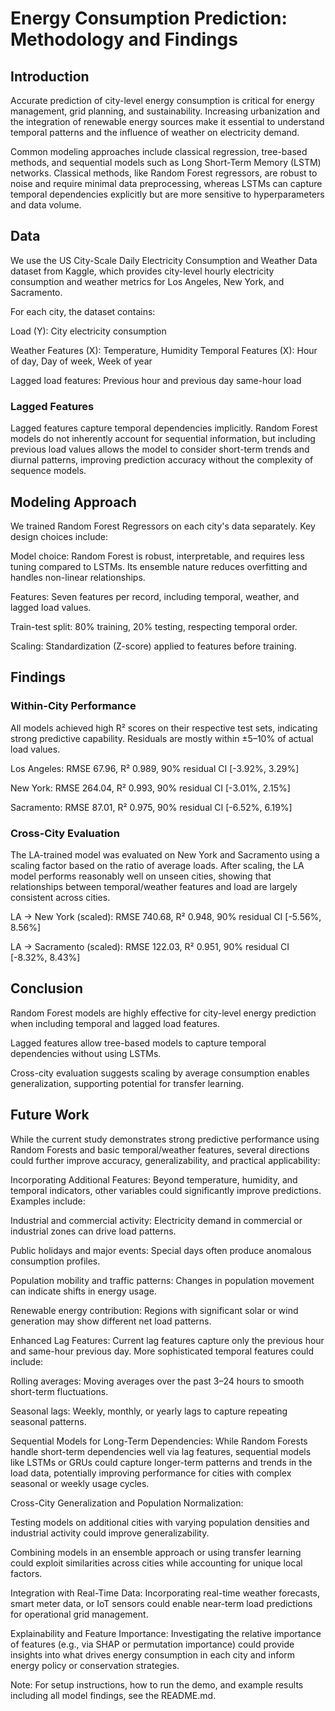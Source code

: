 # Energy Consumption Prediction: Methodology and Findings

## Introduction

Accurate prediction of city-level energy consumption is critical for energy management, grid planning, and sustainability. Increasing urbanization and the integration of renewable energy sources make it essential to understand temporal patterns and the influence of weather on electricity demand.

Common modeling approaches include classical regression, tree-based methods, and sequential models such as Long Short-Term Memory (LSTM) networks. Classical methods, like Random Forest regressors, are robust to noise and require minimal data preprocessing, whereas LSTMs can capture temporal dependencies explicitly but are more sensitive to hyperparameters and data volume.

## Data

We use the US City-Scale Daily Electricity Consumption and Weather Data dataset from Kaggle, which provides city-level hourly electricity consumption and weather metrics for Los Angeles, New York, and Sacramento.

For each city, the dataset contains:

   Load (Y): City electricity consumption

   Weather Features (X): Temperature, Humidity
   Temporal Features (X): Hour of day, Day of week, Week of year

   Lagged load features: Previous hour and previous day same-hour load

### Lagged Features

Lagged features capture temporal dependencies implicitly. Random Forest models do not inherently account for sequential information, but including previous load values allows the model to consider short-term trends and diurnal patterns, improving prediction accuracy without the complexity of sequence models.

## Modeling Approach

We trained Random Forest Regressors on each city's data separately. Key design choices include:

Model choice: Random Forest is robust, interpretable, and requires less tuning compared to LSTMs. Its ensemble nature reduces overfitting and handles non-linear relationships.

Features: Seven features per record, including temporal, weather, and lagged load values.

Train-test split: 80% training, 20% testing, respecting temporal order.

Scaling: Standardization (Z-score) applied to features before training.

## Findings
### Within-City Performance

All models achieved high R² scores on their respective test sets, indicating strong predictive capability. Residuals are mostly within ±5–10% of actual load values.

Los Angeles: RMSE 67.96, R² 0.989, 90% residual CI [-3.92%, 3.29%]

New York: RMSE 264.04, R² 0.993, 90% residual CI [-3.01%, 2.15%]

Sacramento: RMSE 87.01, R² 0.975, 90% residual CI [-6.52%, 6.19%]

### Cross-City Evaluation

The LA-trained model was evaluated on New York and Sacramento using a scaling factor based on the ratio of average loads. After scaling, the LA model performs reasonably well on unseen cities, showing that relationships between temporal/weather features and load are largely consistent across cities.

LA → New York (scaled): RMSE 740.68, R² 0.948, 90% residual CI [-5.56%, 8.56%]

LA → Sacramento (scaled): RMSE 122.03, R² 0.951, 90% residual CI [-8.32%, 8.43%]

## Conclusion

Random Forest models are highly effective for city-level energy prediction when including temporal and lagged load features.

Lagged features allow tree-based models to capture temporal dependencies without using LSTMs.

Cross-city evaluation suggests scaling by average consumption enables generalization, supporting potential for transfer learning.

## Future Work

While the current study demonstrates strong predictive performance using Random Forests and basic temporal/weather features, several directions could further improve accuracy, generalizability, and practical applicability:

Incorporating Additional Features:
   Beyond temperature, humidity, and temporal indicators, other variables could significantly improve predictions. Examples include:

   Industrial and commercial activity: Electricity demand in commercial or industrial zones can drive load patterns.

   Public holidays and major events: Special days often produce anomalous consumption profiles.

   Population mobility and traffic patterns: Changes in population movement can indicate shifts in energy usage.

   Renewable energy contribution: Regions with significant solar or wind generation may show different net load patterns.

Enhanced Lag Features:
   Current lag features capture only the previous hour and same-hour previous day. More sophisticated temporal features could include:

   Rolling averages: Moving averages over the past 3–24 hours to smooth short-term fluctuations.

   Seasonal lags: Weekly, monthly, or yearly lags to capture repeating seasonal patterns.


Sequential Models for Long-Term Dependencies:
   While Random Forests handle short-term dependencies well via lag features, sequential models like LSTMs or GRUs could capture longer-term patterns and trends in the load data, potentially improving performance for cities with complex seasonal or weekly usage cycles.

Cross-City Generalization and Population Normalization:

   Testing models on additional cities with varying population densities and industrial activity could improve generalizability.

   Combining models in an ensemble approach or using transfer learning could exploit similarities across cities while accounting for unique local factors.

Integration with Real-Time Data:
   Incorporating real-time weather forecasts, smart meter data, or IoT sensors could enable near-term load predictions for operational grid management.

Explainability and Feature Importance:
   Investigating the relative importance of features (e.g., via SHAP or permutation importance) could provide insights into what drives energy consumption in each city and inform energy policy or conservation strategies.


Note: For setup instructions, how to run the demo, and example results including all model findings, see the README.md.